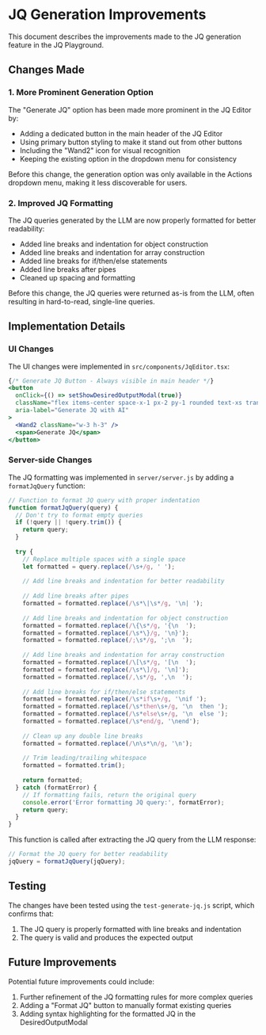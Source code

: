 # JQ Generation Improvements

This document describes the improvements made to the JQ generation feature in the JQ Playground.

## Changes Made

### 1. More Prominent Generation Option

The "Generate JQ" option has been made more prominent in the JQ Editor by:

- Adding a dedicated button in the main header of the JQ Editor
- Using primary button styling to make it stand out from other buttons
- Including the "Wand2" icon for visual recognition
- Keeping the existing option in the dropdown menu for consistency

Before this change, the generation option was only available in the Actions dropdown menu, making it less discoverable for users.

### 2. Improved JQ Formatting

The JQ queries generated by the LLM are now properly formatted for better readability:

- Added line breaks and indentation for object construction
- Added line breaks and indentation for array construction
- Added line breaks for if/then/else statements
- Added line breaks after pipes
- Cleaned up spacing and formatting

Before this change, the JQ queries were returned as-is from the LLM, often resulting in hard-to-read, single-line queries.

## Implementation Details

### UI Changes

The UI changes were implemented in `src/components/JqEditor.tsx`:

```jsx
{/* Generate JQ Button - Always visible in main header */}
<button
  onClick={() => setShowDesiredOutputModal(true)}
  className="flex items-center space-x-1 px-2 py-1 rounded text-xs transition-colors bg-theme-button-primary-bg text-theme-button-primary-text hover:bg-theme-button-primary-hover"
  aria-label="Generate JQ with AI"
>
  <Wand2 className="w-3 h-3" />
  <span>Generate JQ</span>
</button>
```

### Server-side Changes

The JQ formatting was implemented in `server/server.js` by adding a `formatJqQuery` function:

```javascript
// Function to format JQ query with proper indentation
function formatJqQuery(query) {
  // Don't try to format empty queries
  if (!query || !query.trim()) {
    return query;
  }
  
  try {
    // Replace multiple spaces with a single space
    let formatted = query.replace(/\s+/g, ' ');
    
    // Add line breaks and indentation for better readability
    
    // Add line breaks after pipes
    formatted = formatted.replace(/\s*\|\s*/g, '\n| ');
    
    // Add line breaks and indentation for object construction
    formatted = formatted.replace(/\{\s*/g, '{\n  ');
    formatted = formatted.replace(/\s*\}/g, '\n}');
    formatted = formatted.replace(/;\s*/g, ';\n  ');
    
    // Add line breaks and indentation for array construction
    formatted = formatted.replace(/\[\s*/g, '[\n  ');
    formatted = formatted.replace(/\s*\]/g, '\n]');
    formatted = formatted.replace(/,\s*/g, ',\n  ');
    
    // Add line breaks for if/then/else statements
    formatted = formatted.replace(/\s*if\s+/g, '\nif ');
    formatted = formatted.replace(/\s*then\s+/g, '\n  then ');
    formatted = formatted.replace(/\s*else\s+/g, '\n  else ');
    formatted = formatted.replace(/\s*end/g, '\nend');
    
    // Clean up any double line breaks
    formatted = formatted.replace(/\n\s*\n/g, '\n');
    
    // Trim leading/trailing whitespace
    formatted = formatted.trim();
    
    return formatted;
  } catch (formatError) {
    // If formatting fails, return the original query
    console.error('Error formatting JQ query:', formatError);
    return query;
  }
}
```

This function is called after extracting the JQ query from the LLM response:

```javascript
// Format the JQ query for better readability
jqQuery = formatJqQuery(jqQuery);
```

## Testing

The changes have been tested using the `test-generate-jq.js` script, which confirms that:

1. The JQ query is properly formatted with line breaks and indentation
2. The query is valid and produces the expected output

## Future Improvements

Potential future improvements could include:

1. Further refinement of the JQ formatting rules for more complex queries
2. Adding a "Format JQ" button to manually format existing queries
3. Adding syntax highlighting for the formatted JQ in the DesiredOutputModal